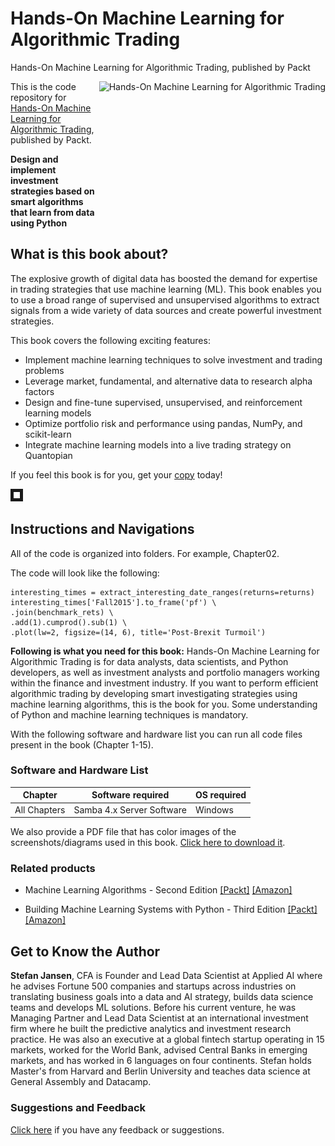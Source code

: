 # Hands-On Machine Learning for Algorithmic Trading
Hands-On Machine Learning for Algorithmic Trading, published by Packt

<a href="https://www.packtpub.com/big-data-and-business-intelligence/hands-machine-learning-algorithmic-trading?utm_source=github&utm_medium=repository&utm_campaign=9781789346411"><img src="https://d1ldz4te4covpm.cloudfront.net/sites/default/files/imagecache/ppv4_main_book_cover/B11166_NEW.png" alt="Hands-On Machine Learning for Algorithmic Trading" height="256px" align="right"></a>

This is the code repository for [Hands-On Machine Learning for Algorithmic Trading](https://www.packtpub.com/big-data-and-business-intelligence/hands-machine-learning-algorithmic-trading?utm_source=github&utm_medium=repository&utm_campaign=9781789346411), published by Packt.

**Design and implement investment strategies based on smart algorithms that learn from data using Python**

## What is this book about?
The explosive growth of digital data has boosted the demand for expertise in trading strategies that use machine learning (ML). This book enables you to use a broad range of supervised and unsupervised algorithms to extract signals from a wide variety of data sources and create powerful investment strategies.

This book covers the following exciting features: 
* Implement machine learning techniques to solve investment and trading problems
* Leverage market, fundamental, and alternative data to research alpha factors
* Design and fine-tune supervised, unsupervised, and reinforcement learning models
* Optimize portfolio risk and performance using pandas, NumPy, and scikit-learn
* Integrate machine learning models into a live trading strategy on Quantopian

If you feel this book is for you, get your [copy](https://www.amazon.com/dp/178934641X) today!

<a href="https://www.packtpub.com/?utm_source=github&utm_medium=banner&utm_campaign=GitHubBanner"><img src="https://raw.githubusercontent.com/PacktPublishing/GitHub/master/GitHub.png" 
alt="https://www.packtpub.com/" border="5" /></a>


## Instructions and Navigations
All of the code is organized into folders. For example, Chapter02.

The code will look like the following:
```
interesting_times = extract_interesting_date_ranges(returns=returns)
interesting_times['Fall2015'].to_frame('pf') \
.join(benchmark_rets) \
.add(1).cumprod().sub(1) \
.plot(lw=2, figsize=(14, 6), title='Post-Brexit Turmoil')
```

**Following is what you need for this book:**
Hands-On Machine Learning for Algorithmic Trading is for data analysts, data scientists, and Python developers, as well as investment analysts and portfolio managers working within the finance and investment industry. If you want to perform efficient algorithmic trading by developing smart investigating strategies using machine learning algorithms, this is the book for you. Some understanding of Python and machine learning techniques is mandatory.

With the following software and hardware list you can run all code files present in the book (Chapter 1-15).

### Software and Hardware List

| Chapter       | Software required                   | OS required                        |
| --------      | ------------------------------------| -----------------------------------|
| All Chapters  | Samba 4.x Server Software           | Windows                            |



We also provide a PDF file that has color images of the screenshots/diagrams used in this book. [Click here to download it](https://www.packtpub.com/sites/default/files/downloads/9781789346411_ColorImages.pdf).


### Related products <Other books you may enjoy>
* Machine Learning Algorithms - Second Edition [[Packt]](https://www.packtpub.com/big-data-and-business-intelligence/machine-learning-algorithms-second-edition?utm_source=github&utm_medium=repository&utm_campaign=9781789347999) [[Amazon]](https://www.amazon.com/dp/1789347998)

* Building Machine Learning Systems with Python - Third Edition [[Packt]](https://www.packtpub.com/big-data-and-business-intelligence/building-machine-learning-systems-python-third-edition?utm_source=github&utm_medium=repository&utm_campaign=9781788623223) [[Amazon]](https://www.amazon.com/dp/1788623223)

## Get to Know the Author
**Stefan Jansen**, CFA is Founder and Lead Data Scientist at Applied AI where he advises Fortune 500 companies and startups across industries on translating business goals into a data and AI strategy, builds data science teams and develops ML solutions. Before his current venture, he was Managing Partner and Lead Data Scientist at an international investment firm where he built the predictive analytics and investment research practice. He was also an executive at a global fintech startup operating in 15 markets, worked for the World Bank, advised Central Banks in emerging markets, and has worked in 6 languages on four continents. Stefan holds Master's from Harvard and Berlin University and teaches data science at General Assembly and Datacamp.




### Suggestions and Feedback
[Click here](https://docs.google.com/forms/d/e/1FAIpQLSdy7dATC6QmEL81FIUuymZ0Wy9vH1jHkvpY57OiMeKGqib_Ow/viewform) if you have any feedback or suggestions.
